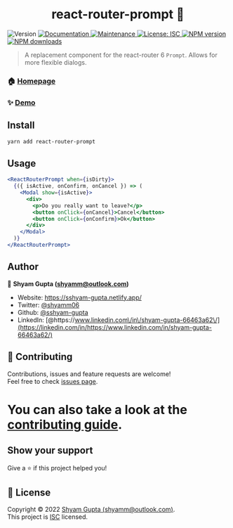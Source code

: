 <h1 align="center">react-router-prompt 🚨</h1>
<p>
  <img alt="Version" src="https://img.shields.io/badge/version-0.0.1-blue.svg?cacheSeconds=2592000" />
  <a href="https://github.com/sshyam-gupta/react-router-prompt#readme" target="_blank">
    <img alt="Documentation" src="https://img.shields.io/badge/documentation-yes-brightgreen.svg" />
  </a>
  <a href="https://github.com/sshyam-gupta/react-router-prompt/graphs/commit-activity" target="_blank">
    <img alt="Maintenance" src="https://img.shields.io/badge/Maintained%3F-yes-green.svg" />
  </a>
  <a href="https://github.com/sshyam-gupta/react-router-prompt/blob/main/LICENSE" target="_blank">
    <img alt="License: ISC" src="https://img.shields.io/github/license/sshyam-gupta/react-router-prompt" />
  </a>
  <a href="https://www.npmjs.com/package/react-router-prompt" target="_blank">
    <img alt="NPM version" src="https://img.shields.io/npm/v/react-router-prompt.svg" />
  </a>
  <a href="https://www.npmjs.com/package/react-router-prompt" target="_blank">
    <img alt="NPM downloads" src="https://img.shields.io/npm/dw/react-router-prompt.svg" />
  </a>
</p>

> A replacement component for the react-router 6 `Prompt`. Allows for more flexible dialogs.

### 🏠 [Homepage](https://github.com/sshyam-gupta/react-router-prompt#readme)

### ✨ [Demo](https://react-router-prompt.netlify.app/)

## Install

```sh
yarn add react-router-prompt
```

## Usage

```jsx
<ReactRouterPrompt when={isDirty}>
  {({ isActive, onConfirm, onCancel }) => (
    <Modal show={isActive}>
      <div>
        <p>Do you really want to leave?</p>
        <button onClick={onCancel}>Cancel</button>
        <button onClick={onConfirm}>Ok</button>
      </div>
    </Modal>
  )}
</ReactRouterPrompt>
```

## Author

👤 **Shyam Gupta (shyamm@outlook.com)**

- Website: https://sshyam-gupta.netlify.app/
- Twitter: [@shyamm06](https://twitter.com/shyamm06)
- Github: [@sshyam-gupta](https://github.com/sshyam-gupta)
- LinkedIn: [@https:\/\/www.linkedin.com\/in\/shyam-gupta-66463a62\/](https://linkedin.com/in/https://www.linkedin.com/in/shyam-gupta-66463a62/)

## 🤝 Contributing

Contributions, issues and feature requests are welcome!<br />Feel free to check [issues page](https://github.com/sshyam-gupta/react-router-prompt/issues).

# You can also take a look at the [contributing guide](https://github.com/sshyam-gupta/react-router-prompt/blob/main/CONTRIBUTING.md).

## Show your support

Give a ⭐️ if this project helped you!

## 📝 License

Copyright © 2022 [Shyam Gupta (shyamm@outlook.com)](https://github.com/sshyam-gupta).<br />
This project is [ISC](https://github.com/sshyam-gupta/react-router-prompt/blob/main/LICENSE) licensed.
